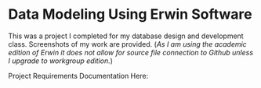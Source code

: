 # Data Modeling Using Erwin Software
This was a project I completed for my database design and development class.
Screenshots of my work are provided. (_As I am using the academic edition of Erwin it does not allow for source file connection to Github unless I upgrade to workgroup edition._)

Project Requirements Documentation Here:
